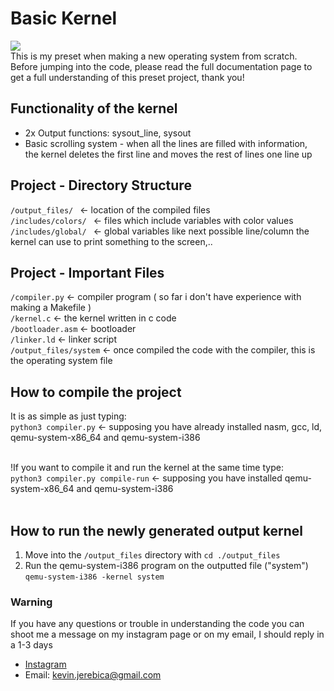 # Basic Kernel
<img src="https://cdn.discordapp.com/attachments/708008758902784110/833254841806618674/unknown.png"><br>
This is my preset when making a new operating system from scratch. <br>
Before jumping into the code, please read the full documentation page to get a full understanding of this preset project, thank you! <br>
## Functionality of the kernel
 - 2x Output functions: sysout_line, sysout<br>
 - Basic scrolling system - when all the lines are filled with information,<br>
    the kernel deletes the first line and moves the rest of lines one line up<br>

## Project - Directory Structure
 ```/output_files/ ``` <- location of the compiled files<br>
 ```/includes/colors/ ``` <- files which include variables with color values<br>
 ```/includes/global/ ``` <- global variables like next possible line/column the kernel can use to print something to the screen,.. <br>
 
## Project - Important Files
```/compiler.py``` <- compiler program ( so far i don't have experience with making a Makefile )<br>
```/kernel.c``` <- the kernel written in c code<br>
```/bootloader.asm``` <- bootloader<br>
```/linker.ld``` <- linker script<br>
```/output_files/system``` <- once compiled the code with the compiler, this is the operating system file<br>

## How to compile the project
It is as simple as just typing: <br>
```python3 compiler.py``` <- supposing you have already installed nasm, gcc, ld, qemu-system-x86_64 and qemu-system-i386 <br><br>

!If you want to compile it and run the kernel at the same time type: <br>
```python3 compiler.py compile-run``` <- supposing you have installed qemu-system-x86_64 and qemu-system-i386<br><br> 

## How to run the newly generated output kernel 
1) Move into the ```/output_files``` directory with ```cd ./output_files``` <br>
2) Run the qemu-system-i386 program on the outputted file ("system") ```qemu-system-i386 -kernel system``` 

### Warning 
If you have any questions or trouble in understanding the code you can shoot me a message on my instagram page or on my email, I should reply in a 1-3 days
 - <a href="https://instagram.com/kevinj____">Instagram</a>
 - Email: kevin.jerebica@gmail.com
